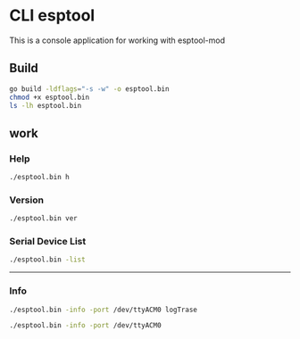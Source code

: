 # CLI esptool

This is a console application for working with esptool-mod

## Build

```bash
go build -ldflags="-s -w" -o esptool.bin
chmod +x esptool.bin
ls -lh esptool.bin
```

## work

### Help
```bash
./esptool.bin h
```

### Version
```bash
./esptool.bin ver
```

### Serial Device List
```bash
./esptool.bin -list
```

---

### Info
```bash
./esptool.bin -info -port /dev/ttyACM0 logTrase
```

```bash
./esptool.bin -info -port /dev/ttyACM0
```